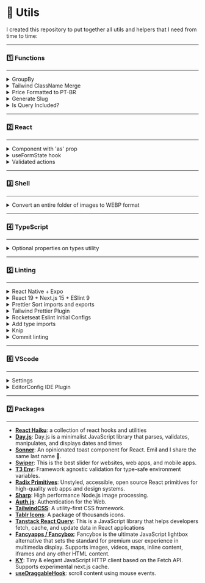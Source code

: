 # 🛟 Utils
I created this repository to put together all utils and helpers that I need from time to time:

---
### 1️⃣ Functions
---

<details>
  <summary>GroupBy</summary>
   
  ---
  [`group-by.ts`](https://github.com/rcrdk/utils/blob/main/functions/group-by.ts)

  Groups an array of objects by a specific key. From time to time I need to use the newly or not so `Object.groupBy(items, callbackFn)`, and the problem was that this method is only supported in [newly versions of Node (21.x)](https://developer.mozilla.org/en-US/docs/Web/JavaScript/Reference/Global_Objects/Object/groupBy#browser_compatibility). I faced this issue after deploying an app at Vercel where the Node version at the time was the 20.x as the newest available or when I was coding a React Native App.

  **Usage:**
  ```typescript
  const data = [
    { id: 1, category: 'A' },
    { id: 2, category: 'B' },
    { id: 3, category: 'A' },
  ];

  groupBy(data, 'category')

  // Result:
  // {
  //   A: [
  //     { id: 1, category: 'A' },
  //     { id: 3, category: 'A' },
  //   ],
  //   B: [
  //     { id: 2, category: 'B' },
  //   ],
  // }
   ```
</details>

<details>
  <summary>Tailwind ClassName Merge</summary>

  ---
  [`tw-cn-merge.ts`](https://github.com/rcrdk/utils/blob/main/functions/tw-cn-merge.ts)

  Combines class names into a single string, handling Tailwind CSS class conflicts.

  **Dependencies:**
  ```JSX
  npm i clsx tailwind-merge
  ```

  **Usage:**
  ```JSX
    <div className={cn('some-classes', 'more classes')} />
  ```
</details>

<details>
  <summary>Price Formatted to PT-BR</summary>
   
  ---
  [`price-formatted-ptbr.ts`](https://github.com/rcrdk/price-formatted-ptbr.ts/copy-to-clipboard.ts)

  Formats a numeric amount as a currency string in Brazilian Real (BRL).

  **Usage:**
  ```js
  priceFormatted(10000); // '100,00'
  priceFormatted(123456, 100); // '1.234,56'
  priceFormatted(5000, 1); // '5.000,00'
  ```
</details>

<details>
  <summary>Generate Slug</summary>
   
  ---
  [`generate-slug.ts`](https://github.com/rcrdk/utils/blob/main/functions/generate-slug.ts)

  Generates a URL-friendly slug from a given string.

  **Usage:**
  ```js
  generateSlug('Hello World!'); // 'hello-world'
  generateSlug('Café au lait!'); // 'cafe-au-lait'
  generateSlug('   Multiple   Spaces   '); // 'multiple-spaces'
  ```
</details>

<details>
  <summary>Is Query Included?</summary>
   
  ---
  [`is-query-included.ts`](https://github.com/rcrdk/utils/blob/main/is-query-included.ts.ts)

  Checks if the query string is included in the stringToCompare after normalization.

  **Example:**
  ```js
  const query1 = 'café';
  const stringToCompare1 = 'O café está ótimo';

  const result1 = isQueryIncluded(query1, stringToCompare1);
  console.log(result1); // true
  ```

  **Example:**
  ```js
  const query2 = 'hello';
  const stringToCompare2 = '   HeLLo   World!';

  const result2 = isQueryIncluded(query2, stringToCompare2);
  console.log(result2); // true
  ```

  **Example:**
  ```js
  const query3 = 'ça';
  const stringToCompare3 = 'O café está aqui';

  const result3 = isQueryIncluded(query3, stringToCompare3);
  console.log(result3); // true
  ```

  **Example:**
  ```js
  const query4 = 'world';
  const stringToCompare4 = 'Goodbye, everyone!';

  const result4 = isQueryIncluded(query4, stringToCompare4);
  console.log(result4); // false
  ```
</details>

---
### 2️⃣ React
---

<details>
  <summary>Component with 'as' prop</summary>

  ---
  [`component-as-prop.tsx`](https://github.com/rcrdk/utils/blob/main/react/component-as-prop.tsx)

  Create custom components with `as` prop with TypeScript.
</details>

<details>
  <summary>useFormState hook</summary>

  ---
  [`use-form-state.ts`](https://github.com/rcrdk/utils/blob/main/react/use-form-state/use-form-state.ts)

  A custom React hook for managing form state, inspired by React DOM’s useFormState.

  - Handles form submissions with async actions
  - Manages success, error, and loading states
  - Supports automatic form resets
  - Supports clearing form state message after a delay, useful for toasts.
  - Allows custom success callbacks

  **foo-form.tsx**
  ```js
  'use client'

  export function FooForm() {
    const [{ success, error, message }, handleSubmit, isSubmitting] = useFormState(
      createPageAction,
      {
        onSuccess() {},
        resetFormOnSuccess: false,
        resetStateMessage: true,
      },
    )

    useEffect(() => {
      if (!success && message) {
        toast.error(message, { id: 'foo-action' })
      }
      if (success && message) {
        toast.success(message, { id: 'foo-action' })
      }
    }, [success, message, isSubmitting])

    return (
      <form onSubmit={handleSubmit}>
        <!-- ... -->
      </form>      
    )
  }
  ```

  **foo-action.ts:**
  ```js
  'use server'

  import { z } from 'zod'

  const createFooSchema = z.object({
    name: z.string().min(1, 'Enter a name.'),
  })

  export async function createFooAction(data: FormData) {
    const result = createFooSchema.safeParse(Object.fromEntries(data))

    if (!result.success) {
      const errors = result.error.flatten().fieldErrors

      return {
        success: false,
        message: null,
        errors,
      }
    }

    const { name } = result.data
    
    try {
      // action
    } catch (error) {
      return {
        success: false,
        message: 'An unexpected error occured.',
        errors: null,
      }
    }

    return {
      success: true,
      message: 'Action successfully executed.',
      errors: null,
    }
  }
  ```
</details>

<details>
  <summary>Validated actions</summary>

  ---
  [`validated-actions.tsx`](https://github.com/rcrdk/utils/blob/main/react/validated-actionstsx)

  Validate actions with user session.
</details>


---
### 3️⃣ Shell
---

<details>
  <summary>Convert an entire folder of images to WEBP format</summary>
  
  ---
  [`convert-image-directory-to-webp.sh`](https://github.com/rcrdk/utils/blob/main/shell/convert-image-directory-to-webp.sh)
  
  I was having trouble and wasting my time by converting file by file in command line. This script could help you too:  

  **Requirements:**
  - This script works on Unix based systems such as MacOS and Linux.
  - You'll need `cwebp` command available.

  **Steps:**
  1. Download `webp-convert-directory.sh`;
  2. Open terminal;
  3. Access folder containing images;
  4. Run `sh [file_path]`. You can drag and drop file to terminal to get full path:
     - Example: `sh /Users/ricardo/Desktop/webp-convert-directory.sh`
  5. And voilà! All files converted!
</details>


---
### 4️⃣ TypeScript
---

<details>
  <summary>Optional properties on types utility</summary>

  ---
  [`optional.ts`](https://github.com/rcrdk/utils/blob/main/typescript/optional.ts)

  Make some properties optional on type

  ```typescript
  type Post {
    id: string;
    name: string;
    category: string;
  }
   
  Optional<Post, 'id' | 'category'>
  ```
</details>

---
### 5️⃣ Linting
---

<details>
  <summary>React Native + Expo</summary>

  ---
  [`react-native-expo/*`](https://github.com/rcrdk/utils/tree/main/linting/react-native-expo)

  Read the [Expo Docs](https://docs.expo.dev/guides/using-eslint/) on using ESlint and Prettier.

  **Extra Dependencies:**
  ```shell
  npm i -D eslint-plugin-simple-import-sort
  ```
</details>

<details>
  <summary>React 19 + Next.js 15 + ESlint 9</summary>

  ---
  [`react19-nextjs15-eslint9`](https://github.com/rcrdk/utils/tree/main/linting/react19-nextjs15-eslint9)

  Here is a basic setup with the latest versions of React, Next.js and ESlint.
</details>

<details>
  <summary>Prettier Sort imports and exports</summary>
   
  ---
  That's a great plugin for who always keep reordering and formatting imports and exports. Check it out the [plugin repository](https://github.com/IanVS/prettier-plugin-sort-imports).

  **Depependencies:**
  ```shell
    pnpm add -D @ianvs/prettier-plugin-sort-imports
  ```
   **Setup:**
  ```json
  {
    "plugins": ["@ianvs/prettier-plugin-sort-imports", "prettier-plugin-sort-json"],
    "importOrder": [
      "^(react/(.*)$)|^(react$)",
      "^(next/(.*)$)|^(next$)",
      "<THIRD_PARTY_MODULES>",
      "",
      "^@/(.*)$",
      "^[./]"
    ],
    "importOrderParserPlugins": ["typescript", "jsx", "decorators-legacy"]
  }
  ```

  > [!NOTE]  
  > The below plugin was the first wan that I've been using, but recently I discovered a better one.

  ---
  That's a great plugin for who always keep reordering and formatting imports and exports. Check it out the [plugin repository](https://github.com/lydell/eslint-plugin-simple-import-sort).

  **Depependencies:**
  ```shell
  npm i -D eslint-plugin-simple-import-sort
  ```

  **Setup:**
  ```json
  {
    "plugins": ["simple-import-sort"],
    "rules": {
      "simple-import-sort/imports": "error",
      "simple-import-sort/exports": "error"
    }
  }
  ```
</details>

<details>
  <summary>Tailwind Prettier Plugin</summary>
   
  ---
  Checkout the [Plugin Docs](https://github.com/tailwindlabs/prettier-plugin-tailwindcss).

  **Dependencies:**
  ```shell
  npm i -D prettier-plugin-tailwindcss
  ```

  **Setup:**
  ```json
  // .prettierrc
  {
    "plugins": ["prettier-plugin-tailwindcss"]
  }
  ```
</details>

<details>
  <summary>Rocketseat Eslint Initial Configs</summary>
   
  ---
  **Dependencies:**
  ```shell
  npm i -D @rocketseat/eslint-config
  ```

  **Usage:**
  ```json
  // [environment]: node, react, next
  {
    "extends": ["@rocketseat/eslint-config/[environment]"]
  }
  ```
</details>

<details>
  <summary>Add type imports</summary>
   
  ---
  **Configuration:**
  ```json
  // .eslintrc.js
  {
    "rules": {
      "@typescript-eslint/consistent-type-imports": [
        "error",
        {
          "prefer": "type-imports"
        }
      ]
    }
  }
  ```
</details>

<details>
  <summary>Knip</summary>
   
  ---
  Copy [`knip.config.ts`](https://github.com/rcrdk/utils/tree/main/linting/knip/knip.config.ts) to the base of the project, customize it.

  **Dependencies:**
  ```shell
  npm i -D knip
  ```

  **Usage:**
  ```shell
  npx run knip # And it's time for a cleanup!
  ```
</details>

<details>
  <summary>Commit linting</summary>
   
  ---
  Copy [`commit-lint`](https://github.com/rcrdk/utils/tree/main/linting/commit-lint) to the base of the project, install dependencies and start commiting.
</details>


---
### 6️⃣ VScode
---

<details>
  <summary>Settings</summary>
   
  ---
  `.vscode/settings.json`: settings for specific projects.

  **Force to use import aliases:**
  ```json
  {
	  "typescript.preferences.importModuleSpecifier": "non-relative"
  }
  ```

  **Setup Tailwind IntelliSense for custom props:**
  ```json
  {
	  "tailwindCSS.classAttributes": ["class", "className", "classNameCenter", ".*Styles"]
  }
  ```
</details>

<details>
  <summary>EditorConfig IDE Plugin</summary>
   
  ---
  EditorConfig helps maintain consistent coding styles for multiple developers working on the same project across various editors and IDEs. Check it out the [tool page](https://editorconfig.org). Just need to install a plugin on code editor and set a `.editorconfig` file:

  **Configuration file example:**
  ```bash
  # EditorConfig is awesome: https://EditorConfig.org
  # top-most EditorConfig file
  root = true

  [*]
  indent_style = tab
  indent_size = 2
  end_of_line = lf
  charset = utf-8
  trim_trailing_whitespace = false
  insert_final_newline = false

  [*.md]
  indent_style = space
  indent_size = 2
  end_of_line = lf
  charset = utf-8
  trim_trailing_whitespace = false
  insert_final_newline = false
  ```
</details>


---
### 7️⃣ Packages
---

- [**React Haiku**](https://www.reacthaiku.dev/): a collection of react hooks and utilities
- [**Day.js**](https://day.js.org/): Day.js is a minimalist JavaScript library that parses, validates, manipulates, and displays dates and times
- [**Sonner**](https://sonner.emilkowal.ski/): An opinionated toast component for React. Emil and I share the same last name 🤠.
- [**Swiper**](https://swiperjs.com/): This is the best slider for websites, web apps, and mobile apps.
- [**T3 Env**](https://env.t3.gg/): Framework agnostic validation for type-safe environment variables.
- [**Radix Primitives**](https://www.radix-ui.com/primitives): Unstyled, accessible, open source React primitives for high-quality web apps and design systems.
- [**Sharp**](https://sharp.pixelplumbing.com/): High performance Node.js image processing.
- [**Auth.js**](https://authjs.dev/): Authentication for the Web.
- [**TailwindCSS**](https://tailwindcss.com/): A utility-first CSS framework.
- [**Tablr Icons**](https://tabler.io/icons): A package of thousands icons.
- [**Tanstack React Query**](https://tanstack.com/query/latest): This is a JavaScript library that helps developers fetch, cache, and update data in React applications
- [**Fancyapps / Fancybox**](https://fancyapps.com/fancybox/): Fancybox is the ultimate JavaScript lightbox alternative that sets the standard for premium user experience in multimedia display. Supports images, videos, maps, inline content, iframes and any other HTML content.
- [**KY**](https://github.com/sindresorhus/ky): Tiny & elegant JavaScript HTTP client based on the Fetch API. Supports experimental next.js cache.
- [**useDraggableHook**](https://github.com/rfmiotto/react-use-draggable-scroll): scroll content using mouse events.